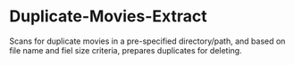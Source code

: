 # Duplicate-Movies-Extract

Scans for duplicate movies in a pre-specified directory/path, and based on file name and fiel size criteria, prepares duplicates for deleting.